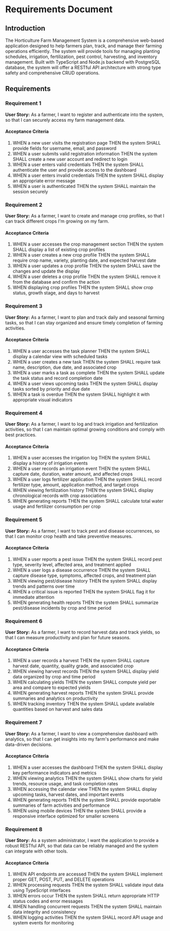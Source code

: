 # Requirements Document

## Introduction

The Horticulture Farm Management System is a comprehensive web-based application designed to help farmers plan, track, and manage their farming operations efficiently. The system will provide tools for managing planting schedules, irrigation, fertilization, pest control, harvesting, and inventory management. Built with TypeScript and Node.js backend with PostgreSQL database, the system will offer a RESTful API architecture with strong type safety and comprehensive CRUD operations.

## Requirements

### Requirement 1

**User Story:** As a farmer, I want to register and authenticate into the system, so that I can securely access my farm management data.

#### Acceptance Criteria

1. WHEN a new user visits the registration page THEN the system SHALL provide fields for username, email, and password
2. WHEN a user submits valid registration information THEN the system SHALL create a new user account and redirect to login
3. WHEN a user enters valid credentials THEN the system SHALL authenticate the user and provide access to the dashboard
4. WHEN a user enters invalid credentials THEN the system SHALL display an appropriate error message
5. WHEN a user is authenticated THEN the system SHALL maintain the session securely

### Requirement 2

**User Story:** As a farmer, I want to create and manage crop profiles, so that I can track different crops I'm growing on my farm.

#### Acceptance Criteria

1. WHEN a user accesses the crop management section THEN the system SHALL display a list of existing crop profiles
2. WHEN a user creates a new crop profile THEN the system SHALL require crop name, variety, planting date, and expected harvest date
3. WHEN a user updates a crop profile THEN the system SHALL save the changes and update the display
4. WHEN a user deletes a crop profile THEN the system SHALL remove it from the database and confirm the action
5. WHEN displaying crop profiles THEN the system SHALL show crop status, growth stage, and days to harvest

### Requirement 3

**User Story:** As a farmer, I want to plan and track daily and seasonal farming tasks, so that I can stay organized and ensure timely completion of farming activities.

#### Acceptance Criteria

1. WHEN a user accesses the task planner THEN the system SHALL display a calendar view with scheduled tasks
2. WHEN a user creates a new task THEN the system SHALL require task name, description, due date, and associated crop
3. WHEN a user marks a task as complete THEN the system SHALL update the task status and record completion date
4. WHEN a user views upcoming tasks THEN the system SHALL display tasks sorted by priority and due date
5. WHEN a task is overdue THEN the system SHALL highlight it with appropriate visual indicators

### Requirement 4

**User Story:** As a farmer, I want to log and track irrigation and fertilization activities, so that I can maintain optimal growing conditions and comply with best practices.

#### Acceptance Criteria

1. WHEN a user accesses the irrigation log THEN the system SHALL display a history of irrigation events
2. WHEN a user records an irrigation event THEN the system SHALL capture date, duration, water amount, and affected crops
3. WHEN a user logs fertilizer application THEN the system SHALL record fertilizer type, amount, application method, and target crops
4. WHEN viewing fertilization history THEN the system SHALL display chronological records with crop associations
5. WHEN generating reports THEN the system SHALL calculate total water usage and fertilizer consumption per crop

### Requirement 5

**User Story:** As a farmer, I want to track pest and disease occurrences, so that I can monitor crop health and take preventive measures.

#### Acceptance Criteria

1. WHEN a user reports a pest issue THEN the system SHALL record pest type, severity level, affected area, and treatment applied
2. WHEN a user logs a disease occurrence THEN the system SHALL capture disease type, symptoms, affected crops, and treatment plan
3. WHEN viewing pest/disease history THEN the system SHALL display trends and patterns over time
4. WHEN a critical issue is reported THEN the system SHALL flag it for immediate attention
5. WHEN generating health reports THEN the system SHALL summarize pest/disease incidents by crop and time period

### Requirement 6

**User Story:** As a farmer, I want to record harvest data and track yields, so that I can measure productivity and plan for future seasons.

#### Acceptance Criteria

1. WHEN a user records a harvest THEN the system SHALL capture harvest date, quantity, quality grade, and associated crop
2. WHEN viewing harvest records THEN the system SHALL display yield data organized by crop and time period
3. WHEN calculating yields THEN the system SHALL compute yield per area and compare to expected yields
4. WHEN generating harvest reports THEN the system SHALL provide summaries and analytics on productivity
5. WHEN tracking inventory THEN the system SHALL update available quantities based on harvest and sales data

### Requirement 7

**User Story:** As a farmer, I want to view a comprehensive dashboard with analytics, so that I can get insights into my farm's performance and make data-driven decisions.

#### Acceptance Criteria

1. WHEN a user accesses the dashboard THEN the system SHALL display key performance indicators and metrics
2. WHEN viewing analytics THEN the system SHALL show charts for yield trends, resource usage, and task completion rates
3. WHEN accessing the calendar view THEN the system SHALL display upcoming tasks, harvest dates, and important events
4. WHEN generating reports THEN the system SHALL provide exportable summaries of farm activities and performance
5. WHEN using mobile devices THEN the system SHALL provide a responsive interface optimized for smaller screens

### Requirement 8

**User Story:** As a system administrator, I want the application to provide a robust RESTful API, so that data can be reliably managed and the system can integrate with other tools.

#### Acceptance Criteria

1. WHEN API endpoints are accessed THEN the system SHALL implement proper GET, POST, PUT, and DELETE operations
2. WHEN processing requests THEN the system SHALL validate input data using TypeScript interfaces
3. WHEN errors occur THEN the system SHALL return appropriate HTTP status codes and error messages
4. WHEN handling concurrent requests THEN the system SHALL maintain data integrity and consistency
5. WHEN logging activities THEN the system SHALL record API usage and system events for monitoring
